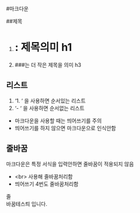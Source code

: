 #마크다운

##제목
1. # : 제목의미 h1
2. ###는 더 작은 제목을 의미	h3

## 리스트
1. ‘1. ‘ 을 사용하면 순서있는 리스트
2. ‘- ‘ 을 사용하면 순서없는 리스트 

- 마크다운을 사용할 때는 띄어쓰기를 주의
- 띄어쓰기를 하지 않으면 마크다운으로 인식안함

## 줄바꿈
마크다운은 특정 서식을 입력안하면
줄바꿈이 적용되지 않음

- <br\> 사용해 줄바꿈처리함
- 띄어쓰기 4번도 줄바꿈처리함

줄<br>
바꿈테스틔
입니다. 
